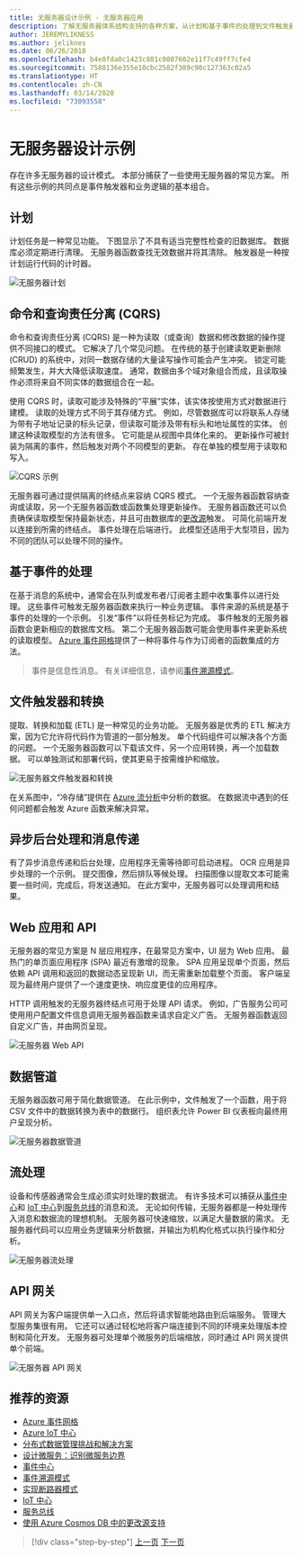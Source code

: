 ```yaml
---
title: 无服务器设计示例 - 无服务器应用
description: 了解无服务器体系结构支持的各种方案，从计划和基于事件的处理到文件触发器和流进程。
author: JEREMYLIKNESS
ms.author: jeliknes
ms.date: 06/26/2018
ms.openlocfilehash: b4e8fda0c1423c881c0807602e11f7c49ff7cfe4
ms.sourcegitcommit: 7588136e355e10cbc2582f389c90c127363c02a5
ms.translationtype: HT
ms.contentlocale: zh-CN
ms.lasthandoff: 03/14/2020
ms.locfileid: "73093558"
---
```

# <a name="serverless-design-examples"></a>无服务器设计示例

存在许多无服务器的设计模式。 本部分捕获了一些使用无服务器的常见方案。 所有这些示例的共同点是事件触发器和业务逻辑的基本组合。

## <a name="scheduling"></a>计划

计划任务是一种常见功能。 下图显示了不具有适当完整性检查的旧数据库。 数据库必须定期进行清理。 无服务器函数查找无效数据并将其清除。 触发器是一种按计划运行代码的计时器。

![无服务器计划](./media/serverless-scheduling.png)

## <a name="command-and-query-responsibility-segregation-cqrs"></a>命令和查询责任分离 (CQRS)

命令和查询责任分离 (CQRS) 是一种为读取（或查询）数据和修改数据的操作提供不同接口的模式。 它解决了几个常见问题。 在传统的基于创建读取更新删除 (CRUD) 的系统中，对同一数据存储的大量读写操作可能会产生冲突。 锁定可能频繁发生，并大大降低读取速度。 通常，数据由多个域对象组合而成，且读取操作必须将来自不同实体的数据组合在一起。

使用 CQRS 时，读取可能涉及特殊的“平展”实体，该实体按使用方式对数据进行建模。 读取的处理方式不同于其存储方式。 例如，尽管数据库可以将联系人存储为带有子地址记录的标头记录，但读取可能涉及带有标头和地址属性的实体。 创建这种读取模型的方法有很多。 它可能是从视图中具体化来的。 更新操作可被封装为隔离的事件，然后触发对两个不同模型的更新。 存在单独的模型用于读取和写入。

![CQRS 示例](./media/cqrs-example.png)

无服务器可通过提供隔离的终结点来容纳 CQRS 模式。 一个无服务器函数容纳查询或读取，另一个无服务器函数或函数集处理更新操作。 无服务器函数还可以负责确保读取模型保持最新状态，并且可由数据库的[更改源](https://docs.microsoft.com/azure/cosmos-db/change-feed)触发。 可简化前端开发以连接到所需的终结点。 事件处理在后端进行。 此模型还适用于大型项目，因为不同的团队可以处理不同的操作。

## <a name="event-based-processing"></a>基于事件的处理

在基于消息的系统中，通常会在队列或发布者/订阅者主题中收集事件以进行处理。 这些事件可触发无服务器函数来执行一种业务逻辑。 事件来源的系统是基于事件的处理的一个示例。 引发“事件”以将任务标记为完成。 事件触发的无服务器函数会更新相应的数据库文档。 第二个无服务器函数可能会使用事件来更新系统的读取模型。 [Azure 事件网格](https://docs.microsoft.com/azure/event-grid/overview)提供了一种将事件与作为订阅者的函数集成的方法。

> 事件是信息性消息。 有关详细信息，请参阅[事件溯源模式](https://docs.microsoft.com/azure/architecture/patterns/event-sourcing)。

## <a name="file-triggers-and-transformations"></a>文件触发器和转换

提取、转换和加载 (ETL) 是一种常见的业务功能。 无服务器是优秀的 ETL 解决方案，因为它允许将代码作为管道的一部分触发。 单个代码组件可以解决各个方面的问题。 一个无服务器函数可以下载该文件，另一个应用转换，再一个加载数据。 可以单独测试和部署代码，使其更易于按需维护和缩放。

![无服务器文件触发器和转换](./media/serverless-file-triggers.png)

在关系图中，“冷存储”提供在 [Azure 流分析](https://docs.microsoft.com/azure/stream-analytics)中分析的数据。 在数据流中遇到的任何问题都会触发 Azure 函数来解决异常。

## <a name="asynchronous-background-processing-and-messaging"></a>异步后台处理和消息传递

有了异步消息传递和后台处理，应用程序无需等待即可启动进程。 OCR 应用是异步处理的一个示例。 提交图像，然后排队等候处理。 扫描图像以提取文本可能需要一些时间，完成后，将发送通知。 在此方案中，无服务器可以处理调用和结果。

## <a name="web-apps-and-apis"></a>Web 应用和 API

无服务器的常见方案是 N 层应用程序，在最常见方案中，UI 层为 Web 应用。 最热门的单页面应用程序 (SPA) 最近有激增的现象。 SPA 应用呈现单个页面，然后依赖 API 调用和返回的数据动态呈现新 UI，而无需重新加载整个页面。 客户端呈现为最终用户提供了一个速度更快、响应度更佳的应用程序。

HTTP 调用触发的无服务器终结点可用于处理 API 请求。 例如，广告服务公司可使用用户配置文件信息调用无服务器函数来请求自定义广告。 无服务器函数返回自定义广告，并由网页呈现。

![无服务器 Web API](./media/serverless-web-api.png)

## <a name="data-pipeline"></a>数据管道

无服务器函数可用于简化数据管道。 在此示例中，文件触发了一个函数，用于将 CSV 文件中的数据转换为表中的数据行。 组织表允许 Power BI 仪表板向最终用户呈现分析。

![无服务器数据管道](./media/serverless-data-pipeline.png)

## <a name="stream-processing"></a>流处理

设备和传感器通常会生成必须实时处理的数据流。 有许多技术可以捕获从[事件中心](https://docs.microsoft.com/azure/event-hubs/event-hubs-what-is-event-hubs)和 [IoT 中心](https://docs.microsoft.com/azure/iot-hub)到[服务总线](https://docs.microsoft.com/azure/service-bus)的消息和流。 无论如何传输，无服务器都是一种处理传入消息和数据流的理想机制。 无服务器可快速缩放，以满足大量数据的需求。 无服务器代码可以应用业务逻辑来分析数据，并输出为机构化格式以执行操作和分析。

![无服务器流处理](./media/serverless-stream-processing.png)

## <a name="api-gateway"></a>API 网关

API 网关为客户端提供单一入口点，然后将请求智能地路由到后端服务。 管理大型服务集很有用。 它还可以通过轻松地将客户端连接到不同的环境来处理版本控制和简化开发。 无服务器可处理单个微服务的后端缩放，同时通过 API 网关提供单个前端。

![无服务器 API 网关](./media/serverless-api-gateway.png)

## <a name="recommended-resources"></a>推荐的资源

- [Azure 事件网格](https://docs.microsoft.com/azure/event-grid/overview)
- [Azure IoT 中心](https://docs.microsoft.com/azure/iot-hub)
- [分布式数据管理挑战和解决方案](../microservices/architect-microservice-container-applications/distributed-data-management.md)
- [设计微服务：识别微服务边界](https://docs.microsoft.com/azure/architecture/microservices/microservice-boundaries)
- [事件中心](https://docs.microsoft.com/azure/event-hubs/event-hubs-what-is-event-hubs)
- [事件溯源模式](https://docs.microsoft.com/azure/architecture/patterns/event-sourcing)
- [实现断路器模式](../microservices/implement-resilient-applications/implement-circuit-breaker-pattern.md)
- [IoT 中心](https://docs.microsoft.com/azure/iot-hub)
- [服务总线](https://docs.microsoft.com/azure/service-bus)
- [使用 Azure Cosmos DB 中的更改源支持](https://docs.microsoft.com/azure/cosmos-db/change-feed)

>[!div class="step-by-step"]
>[上一页](serverless-architecture-considerations.md)
>[下一页](azure-serverless-platform.md)

